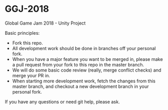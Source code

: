 # GGJ-2018
Global Game Jam 2018 - Unity Project

Basic principles:
* Fork this repo.
* All development work should be done in branches off your personal fork.
* When you have a major feature you want to be merged in, please make a pull request from your fork to this repo in the master branch.
* We will do some basic code review (really, merge conflict checks) and merge your PR in.
* When starting more development work, fetch the changes from this master branch, and checkout a new development branch in your personal fork.

If you have any questions or need git help, please ask.
